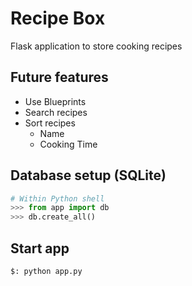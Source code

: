 Recipe Box
==========================
Flask application to store cooking recipes


Future features
---------------
- Use Blueprints
- Search recipes
- Sort recipes
    - Name
    - Cooking Time


Database setup (SQLite)
---------------
```python
# Within Python shell
>>> from app import db
>>> db.create_all()
```


Start app
---------------
```bash
$: python app.py
```
